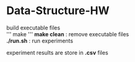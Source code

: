 # Data-Structure-HW  
build executable files   
'''
make
'''
**make clean** : remove executable files  
**./run.sh** : run experiments  
  
experiment results are store in **.csv** files  
